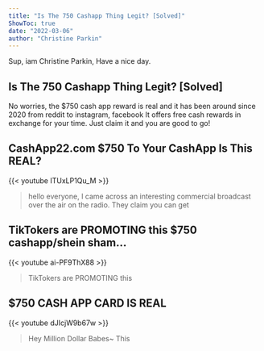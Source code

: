 ```yaml
---
title: "Is The 750 Cashapp Thing Legit? [Solved]"
ShowToc: true 
date: "2022-03-06"
author: "Christine Parkin" 
---
```


Sup, iam Christine Parkin, Have a nice day.
## Is The 750 Cashapp Thing Legit? [Solved]
No worries, the $750 cash app reward is real and it has been around since 2020 from reddit to instagram, facebook
 It offers free cash rewards in exchange for your time. Just claim it and you are good to go!

## CashApp22.com $750 To Your CashApp Is This REAL?
{{< youtube ITUxLP1Qu_M >}}
>hello everyone, I came across an interesting commercial broadcast over the air on the radio. They claim you can get 

## TikTokers are PROMOTING this $750 cashapp/shein sham…
{{< youtube ai-PF9ThX88 >}}
>TikTokers are PROMOTING this 

## $750 CASH APP CARD IS REAL
{{< youtube dJIcjW9b67w >}}
>Hey Million Dollar Babes~ This 

